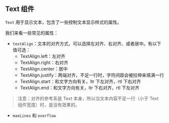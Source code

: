 ## Text 组件

`Text` 用于显示文本，包含了一些控制文本显示样式的属性。

我们来看一些常见的属性：

- `textAlign`：文本的对齐方式，可以选择左对齐、右对齐、或者居中。有以下值可选：
	- TextAlign.left：左对齐
	- TextAlign.right：右对齐
	- TextAlign.center：居中
	- TextAlign.justify：两端对齐，不足一行时，字符间距会被拉伸来填满一行
	- TextAlign.start：和文字方向有关，ltr 下左对齐，rtl 下右对齐
	- TextAlign.end：和文字方向有关，ltr 下右对齐，rtl 下左对齐

> 注意：对齐的参考系是 Text 本身，所以当文本内容不足一行（小于 Text 组件宽度）时，是没有效果的。

- `maxLines` 和 `overflow`
